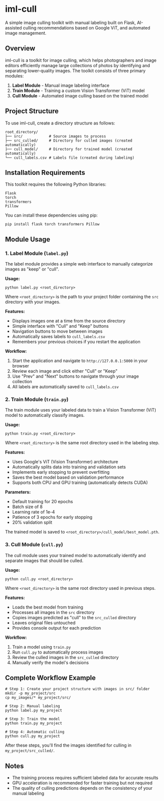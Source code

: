 # iml-cull
A simple image culling toolkit with manual labeling built on Flask, AI-assisted culling recommendations based on Google ViT, and automated image management.

## Overview

iml-cull is a toolkit for image culling, which helps photographers and image editors efficiently manage large collections of photos by identifying and separating lower-quality images. The toolkit consists of three primary modules:

1. **Label Module** - Manual image labeling interface
2. **Train Module** - Training a custom Vision Transformer (ViT) model
3. **Cull Module** - Automated image culling based on the trained model

## Project Structure

To use iml-cull, create a directory structure as follows:

```
root_directory/
├── src/            # Source images to process
├── src_culled/     # Directory for culled images (created automatically)
├── cull_model/     # Directory for trained model (created automatically)
└── cull_labels.csv # Labels file (created during labeling)
```

## Installation Requirements

This toolkit requires the following Python libraries:

```
Flask
torch
transformers
Pillow
```

You can install these dependencies using pip:

```
pip install flask torch transformers Pillow
```

## Module Usage

### 1. Label Module (`label.py`)

The label module provides a simple web interface to manually categorize images as "keep" or "cull".

**Usage:**
```
python label.py <root_directory>
```

Where `<root_directory>` is the path to your project folder containing the `src` directory with your images.

**Features:**
- Displays images one at a time from the source directory
- Simple interface with "Cull" and "Keep" buttons
- Navigation buttons to move between images
- Automatically saves labels to `cull_labels.csv`
- Remembers your previous choices if you restart the application

**Workflow:**
1. Start the application and navigate to `http://127.0.0.1:5000` in your browser
2. Review each image and click either "Cull" or "Keep"
3. Use "Prev" and "Next" buttons to navigate through your image collection
4. All labels are automatically saved to `cull_labels.csv`

### 2. Train Module (`train.py`)

The train module uses your labeled data to train a Vision Transformer (ViT) model to automatically classify images.

**Usage:**
```
python train.py <root_directory>
```

Where `<root_directory>` is the same root directory used in the labeling step.

**Features:**
- Uses Google's ViT (Vision Transformer) architecture
- Automatically splits data into training and validation sets
- Implements early stopping to prevent overfitting
- Saves the best model based on validation performance
- Supports both CPU and GPU training (automatically detects CUDA)

**Parameters:**
- Default training for 20 epochs
- Batch size of 8
- Learning rate of 1e-4
- Patience of 3 epochs for early stopping
- 20% validation split

The trained model is saved to `<root_directory>/cull_model/best_model.pth`.

### 3. Cull Module (`cull.py`)

The cull module uses your trained model to automatically identify and separate images that should be culled.

**Usage:**
```
python cull.py <root_directory>
```

Where `<root_directory>` is the same root directory used in previous steps.

**Features:**
- Loads the best model from training
- Processes all images in the `src` directory
- Copies images predicted as "cull" to the `src_culled` directory
- Leaves original files untouched
- Provides console output for each prediction

**Workflow:**
1. Train a model using `train.py`
2. Run `cull.py` to automatically process images
3. Review the culled images in the `src_culled` directory
4. Manually verify the model's decisions

## Complete Workflow Example

```
# Step 1: Create your project structure with images in src/ folder
mkdir -p my_project/src
cp my_images/* my_project/src/

# Step 2: Manual labeling
python label.py my_project

# Step 3: Train the model
python train.py my_project

# Step 4: Automatic culling
python cull.py my_project
```

After these steps, you'll find the images identified for culling in `my_project/src_culled/`.

## Notes

- The training process requires sufficient labeled data for accurate results
- GPU acceleration is recommended for faster training but not required
- The quality of culling predictions depends on the consistency of your manual labeling
